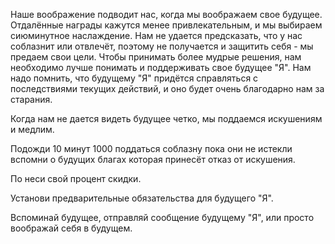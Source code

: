 Наше воображение подводит нас, когда мы воображаем свое будущее. Отдалённые награды кажутся менее привлекательным, и мы выбираем  сиюминутное наслаждение. Нам не удается предсказать, что у нас соблазнит или отвлечёт, поэтому не получается и защитить себя - мы предаем свои цели. Чтобы принимать более мудрые решения, нам необходимо лучше понимать и поддерживать свое будущее "Я". Нам надо помнить, что будущему "Я" придётся справляться с последствиями текущих действий, и оно будет очень благодарно нам за старания.

Когда нам не дается видеть будущее четко, мы поддаемся искушениям и  медлим.

Подожди 10 минут 1000 поддаться соблазну пока они не истекли вспомни о будущих благах которая принесёт отказ от искушения.

По неси свой процент скидки.

Установи предварительные обязательства для будущего "Я".

Вспоминай будущее, отправляй сообщение будущему "Я", или просто воображай себя в будущем.
